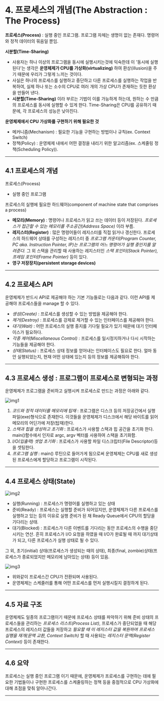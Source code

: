 # 4\. 프로세스의 개념(The Abstraction : The Process)

**프로세스(Process)** : 실행 중인 프로그램. 프로그램 자체는 생명이 없는 존재다. 명령어와 정적 데이터의 묶음일 뿐임.

**시분할(Time-Sharing)**

- 사용자는 하나 이상의 프로그램을 동시에 실행시키는것에 익숙한데 이 '동시에 실행된다'는 생각은 **운영체제가 CPU를 가상화(virtualizing)** 하여 환상(illusion)을 주기 때문에 우리가 그렇게 느끼는 것이다.
- 사실은 하나의 프로세스를 실행하고 중단하고 다른 프로세스를 실행하는 작업을 반복하여, 실제 하나 또는 소수의 CPU로 여러 개의 가상 CPU가 존재하는 듯한 환상을 만들어 낸다.
- **시분할(Time-Sharing)** 이라 부르는 기법이 이를 가능하게 하는데, 원하는 수 만큼의 프로세스를 동시에 실행할 수 있게 한다. Time-Sharing은 CPU를 공유하기 때문에, 각 프로세스의 성능은 낮아진다.

**운영체제에서 CPU 가상화를 구현하기 위해 필요한 것**

- 메커니즘(Mechanism) : 필요한 기능을 구현하는 방법이나 규칙(ex. Context Switch)
- 정책(Policy) : 운영체제 내에서 어떤 결정을 내리기 위한 알고리즘(ex. 스케줄링 정책(Scheduling Policy)).

---

## 4.1 프로세스의 개념

프로세스(Process)

- 실행 중인 프로그램

프로세스의 실행에 필요한 하드웨어(component of machine state that comprises a process)

- **메모리(Memory)** : 명령어나 프로세스가 읽고 쓰는 데이터 등이 저장된다. _프로세스가 접근할 수 있는 메모리를 주소공간(Address Space)_ 이라 부름.
- **레지스터(Register)** : 많은 명령어들이 레지스터를 직접 읽거나 갱신한다. 프로세스의 하드웨어 상태를 구성하는 레지스터 중 _프로그램 카운터(Program Counter, PC aka. Instruction Pointer, IP)는 프로그램의 어느 명령어가 실행 중인지를 알려준다._ 그 외 스택을 관리할 때 사용하는 레지스터인 _스택 포인터(Stack Pointer), 프레임 포인터(Frame Pointer)_ 등이 있다.
- **영구 저장장치(persistent storage devices)**

---

## 4.2 프로세스 API

운영체제가 반드시 API로 제공해야 하는 기본 기능들로는 다음과 같다. 이런 API를 제공해야 프로세스들을 manage 할 수 있다.

- _생성(Create)_ : 프로세스를 생성할 수 있는 방법을 제공해야 한다.
- _제거(Destroy)_ : 프로세스를 강제로 제거할 수 있는 인터페이스를 제공해야 한다.
- _대기(Wait)_ : 어떤 프로세스의 실행 중지를 기다릴 필요가 있기 때문에 대기 인터페이스가 필요하다.
- _각종 제어(Miscellaneous Control)_ : 프로세스를 일시정지하거나 다시 시작하는 기능들을 제공해야 한다.
- _상태(Status)_ : 프로세스 상태 정보를 얻어내는 인터페이스도 필요로 한다. 얼마 동안 실행되었는지, 현재 어떤 상태에 있는지 등의 정보를 제공해줘야 한다.

---

## 4.3 프로세스 생성 : 프로그램이 프로세스로 변형되는 과정

운영체제가 프로그램을 준비하고 실행시켜 프로세스로 만드는 과정은 아래와 같다.

![img1](https://user-images.githubusercontent.com/35681772/59987651-cd3a4980-9675-11e9-8686-ef6a15de3a05.png)

1) *코드와 정적 데이터를 메모리에 탑재* : 프로그램은 디스크 등의 저장공간에서 실행 파일(exe)형식으로 존재한다. 이것들을 운영체제가 디스크에서 해당 바이트를 읽어 메모리의 어딘가에 저장(탑재)한다.
2) *스택과 힙을 생성하고 초기화* : 프로세스가 사용할 스택과 힙 공간을 초기화 한다. main()함수에서 인자로 argc, argv 벡터를 사용하여 스택을 초기화함. 
3) *I/O(입출력) 셋업 초기화* : 프로세스가 사용할 파일 디스크립터(File Descriptor)등을 셋팅한다.
4) *프로그램 실행* : main() 루틴으로 들어가게 됨으로써 운영체제는 CPU를 새로 생성된 프로세스에게 할당하고 프로그램이 시작된다.

---

## 4.4 프로세스 상태(State)

![img2](https://user-images.githubusercontent.com/35681772/59987863-dcb99280-9675-11e9-97fd-915fa6d09724.png)

  - 실행(Running) : 프로세스가 명령어를 실행하고 있는 상태
  - 준비(Ready) : 프로세스는 실행할 준비가 되어있지만, 운영체제가 다른 프로세스를 실행하고 있는 등의 이유로 실행 준비가 된 채 Ready Queue에서 CPU의 할당을 기다리는 상태.
  - 대기(Blocked) : 프로세스가 다른 이벤트를 기다리는 동안 프로세스의 수행을 중단시키는 연산. 흔히 프로세스가 I/O 요청을 하였을 때 I/O가 완료될 때 까지 대기상태가 되고, 다른 프로세스가 실행 상태로 될 수 있다.

그 외, 초기(initial) 상태(프로세스가 생성되는 때의 상태), 최종(final, zombie)상태(프로세스가 종료되었지만 메모리에 남아있는 상태) 등이 있음.

![img3](https://user-images.githubusercontent.com/35681772/59988010-e7742780-9675-11e9-9bfe-577cc2f49337.png)
  
  - 위와같이 프로세스간 CPU가 전환되며 사용된다.
  - 운영체제는 스케줄러를 통해 어떤 프로세스를 먼저 실행시킬지 결정하게 된다.

---

## 4.5 자료 구조
운영체제도 일종의 프로그램이기 때문에 프로세스 상태를 파악하기 위해 준비 상태의 프로세스들을 관리하는 *프로세스 리스트(Process List)*, 프로세스가 중단되었을 때 해당 프로세스의 레지스터 값들을 저장하고 *필요할 때 이 레지스터 값을 복원하여 프로세스 실행을 재개(문맥 교환, Context Switch)* 할 때 사용되는 *레지스터 문맥(Register Context)* 등이 존재한다.

---
## 4.6 요약
프로세스는 실행 중인 프로그램 이기 때문에, 운영체제가 프로세스를 구현하는 데에 필요한 기법들이나 구현한 프로세스를 스케줄링하는 정책 등을 중점적으로 CPU 가상화에 대해 초점을 맞춰 알아나간다.

---